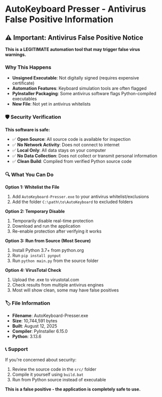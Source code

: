 # AutoKeyboard Presser - Antivirus False Positive Information

## ⚠️ Important: Antivirus False Positive Notice

**This is a LEGITIMATE automation tool that may trigger false virus warnings.**

### Why This Happens
- **Unsigned Executable**: Not digitally signed (requires expensive certificate)
- **Automation Features**: Keyboard simulation tools are often flagged
- **PyInstaller Packaging**: Some antivirus software flags Python-compiled executables
- **New File**: Not yet in antivirus whitelists

### 🛡️ Security Verification

**This software is safe:**
- ✅ **Open Source**: All source code is available for inspection
- ✅ **No Network Activity**: Does not connect to internet
- ✅ **Local Only**: All data stays on your computer
- ✅ **No Data Collection**: Does not collect or transmit personal information
- ✅ **Clean Build**: Compiled from verified Python source code

### 🔍 What You Can Do

**Option 1: Whitelist the File**
1. Add `AutoKeyboard-Presser.exe` to your antivirus whitelist/exclusions
2. Add the folder `C:\path\to\AutoKeyboard` to excluded folders

**Option 2: Temporary Disable**
1. Temporarily disable real-time protection
2. Download and run the application
3. Re-enable protection after verifying it works

**Option 3: Run from Source (Most Secure)**
1. Install Python 3.7+ from python.org
2. Run `pip install pynput`
3. Run `python main.py` from the source folder

**Option 4: VirusTotal Check**
1. Upload the .exe to virustotal.com
2. Check results from multiple antivirus engines
3. Most will show clean, some may have false positives

### 🏷️ File Information
- **Filename**: AutoKeyboard-Presser.exe
- **Size**: 10,744,591 bytes
- **Built**: August 12, 2025
- **Compiler**: PyInstaller 6.15.0
- **Python**: 3.13.6

### 📞 Support
If you're concerned about security:
1. Review the source code in the `src/` folder
2. Compile it yourself using `build.bat`
3. Run from Python source instead of executable

**This is a false positive - the application is completely safe to use.**
